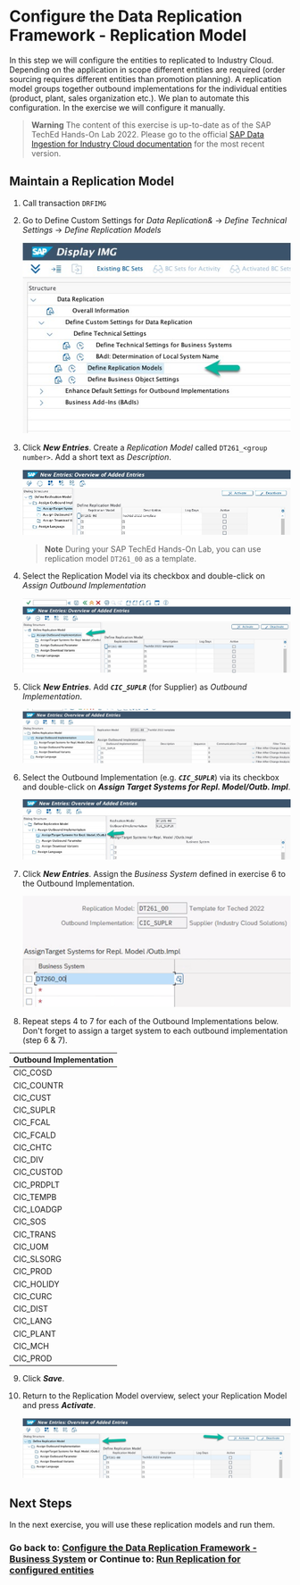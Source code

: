# Configure the Data Replication Framework - Replication Model

In this step we will configure the entities to replicated to Industry Cloud. Depending on the application in scope different entities are required (order sourcing requires different entities than promotion planning). A replication model groups together outbound implementations for the individual entities (product, plant, sales organization etc.). We plan to automate this configuration. In the exercise we will configure it manually.

> **Warning**
> The content of this exercise is up-to-date as of the SAP TechEd Hands-On Lab 2022. Please go to the official [SAP Data Ingestion for Industry Cloud documentation](https://help.sap.com/docs/DI_ICS/925366f331c54ee88e2b61ddae0be9fc/88da41cc955e49f1b7080e882bae36d4.html?locale=en-US) for the most recent version.

## Maintain a Replication Model

1. Call transaction `DRFIMG`

2. Go to Define Custom Settings for *Data Replication&* -> *Define Technical Settings* -> *Define Replication Models*

    ![](images/EX7_1.jpg)

3. Click ***New Entries***. Create a *Replication Model* called `DT261_<group number>`. Add a short text as *Description*.

   ![](images/EX7_2.jpg)

   > **Note**
   > During your SAP TechEd Hands-On Lab, you can use replication model `DT261_00` as a template.

4. Select the Replication Model via its checkbox and double-click on *Assign Outbound Implementation*
   
   ![](images/EX7_3.jpg)

5. Click ***New Entries***. Add ***`CIC_SUPLR`*** (for Supplier) as *Outbound Implementation*.

   ![](images/EX7_4.jpg)

6. Select the Outbound Implementation (e.g. ***`CIC_SUPLR`***) via its checkbox and double-click on ***Assign Target Systems for Repl. Model/Outb. Impl***.

   ![](images/EX7_5.jpg)

7. Click ***New Entries***. Assign the *Business System* defined in exercise 6 to the Outbound Implementation.

   ![](images/EX7_7.png)

8. Repeat steps 4 to 7 for each of the Outbound Implementations below. Don't forget to assign a target system to each outbound implementation (step 6 & 7). 

| **Outbound Implementation** |
|-----------------------------|
| CIC_COSD                    |
| CIC_COUNTR                  |
| CIC_CUST                    |
| CIC_SUPLR                   |
| CIC_FCAL                    |
| CIC_FCALD                   |  
| CIC_CHTC                    |   	
| CIC_DIV                     |   	
| CIC_CUSTOD                  |  
| CIC_PRDPLT                  | 
| CIC_TEMPB                   |   
| CIC_LOADGP                  | 
| CIC_SOS                     |   	
| CIC_TRANS                   |   	
| CIC_UOM                     |   
| CIC_SLSORG                  | 
| CIC_PROD                    | 
| CIC_HOLIDY                  |
| CIC_CURC                    |
| CIC_DIST                    |
| CIC_LANG                    |
| CIC_PLANT                   |
| CIC_MCH                     |
| CIC_PROD                    |

9. Click ***Save***.

10. Return to the Replication Model overview, select your Replication Model and press ***Activate***.

    ![](images/EX7_6.jpg) 

## Next Steps

In the next exercise, you will use these replication models and run them.

### Go back to: [**Configure the Data Replication Framework - Business System**](../ex6/README.md) or Continue to: [**Run Replication for configured entities**](../ex8/README.md)

